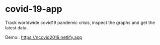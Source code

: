 # covid-19-app
Track worldwide covid19 pandemic crisis, inspect the graphs and get the latest data.

Demo:: https://ncovid2019.netlify.app
